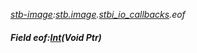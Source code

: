 _[stb-image](../../modules/stb-image/stb-image-module.md):[stb.image](stb:stb-image.md).[stbi\_io\_callbacks](stb:stb-image-stbi_io_callbacks.md).eof_
##### Field eof:[Int](../../modules/wonkey/wonkey-types-int.md)(Void Ptr)
